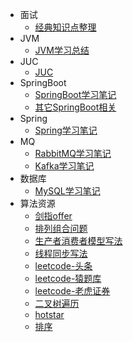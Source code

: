 * 面试  
  * [经典知识点整理](./docs/经典面试整理.md)
* JVM
  * [JVM学习总结](./docs/JVM学习总结.md)
* JUC
  * [JUC](./docs/周阳面试笔记/JUC多线程及高并发.md)
* SpringBoot
  * [SpringBoot学习笔记](./docs/SpringBoot笔记/Spring%20Boot笔记.md)
  * [其它SpringBoot相关](./docs/Springboot.md)
* Spring
  * [Spring学习笔记](./docs/spring学习笔记.md) 
* MQ
  * [RabbitMQ学习笔记](./docs/mq.md)
  * [Kafka学习笔记](./docs/other/Kafka/Kafka基本术语.md)
* 数据库
  * [MySQL学习笔记](./docs/other/MySQL)
* 算法资源
  * [剑指offer](./docs/算法题笔记/剑指offer算法整理.md)
  * [排列组合问题](./docs/算法题笔记/排列组合问题.md)
  * [生产者消费者模型写法](./docs/算法题笔记/生产者消费者模型写法.md) 
  * [线程同步写法](./docs/算法题笔记/线程同步写法.md)
  * [leetcode-头条](./docs/算法题笔记/leetcode-头条.md) 
  * [leetcode-猿题库](./docs/算法题笔记/leetcode-猿题库.md) 
  * [leetcode-老虎证券](./docs/算法题笔记/leetcode-老虎证券.md) 
  * [二叉树遍历](./docs/算法题笔记/二叉树遍历.md)
  * [hotstar](./docs/算法题笔记/hotstar.md)
  * [排序](./docs/算法题笔记/排序.md)
